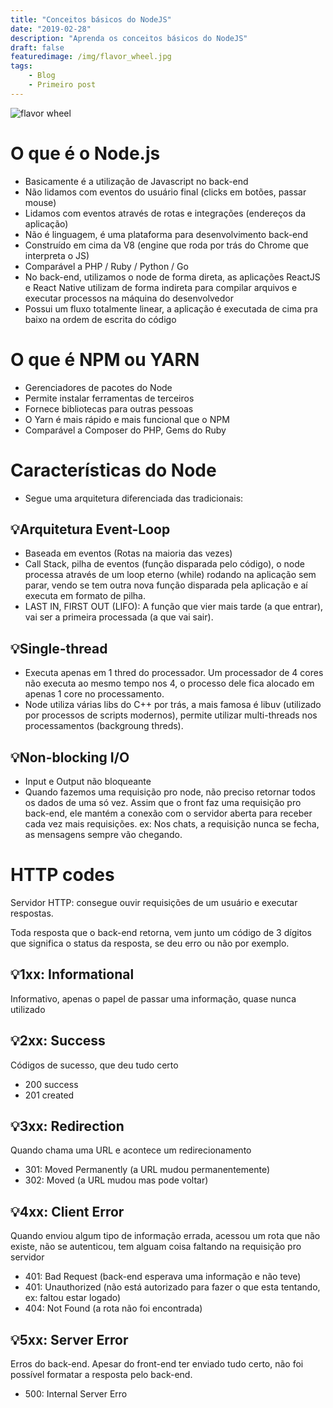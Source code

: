```yaml
---
title: "Conceitos básicos do NodeJS"
date: "2019-02-28"
description: "Aprenda os conceitos básicos do NodeJS"
draft: false
featuredimage: /img/flavor_wheel.jpg
tags:
    - Blog
    - Primeiro post
---
```


![flavor wheel](/img/flavor_wheel.jpg)

# O que é o Node.js

- Basicamente é a utilização de Javascript no back-end
- Não lidamos com eventos do usuário final (clicks em botões, passar mouse)
- Lidamos com eventos através de rotas e integrações (endereços da aplicação)
- Não é linguagem, é uma plataforma para desenvolvimento back-end
- Construído em cima da V8 (engine que roda por trás do Chrome que interpreta o JS)
- Comparável a PHP / Ruby / Python / Go
- No back-end, utilizamos o node de forma direta, as aplicações ReactJS e React Native utilizam de forma indireta para compilar arquivos e executar processos na máquina do desenvolvedor
- Possui um fluxo totalmente linear, a aplicação é executada de cima pra baixo na ordem de escrita do código

# O que é NPM ou YARN

- Gerenciadores de pacotes do Node
- Permite instalar ferramentas de terceiros
- Fornece bibliotecas para outras pessoas
- O Yarn é mais rápido e mais  funcional que o NPM
- Comparável a Composer do PHP, Gems do Ruby

# Características do Node

- Segue uma arquitetura diferenciada das tradicionais:

## 💡Arquitetura Event-Loop

- Baseada em eventos (Rotas na maioria das vezes)
- Call Stack, pilha de eventos (função disparada pelo código), o node processa através de um loop eterno (while) rodando na aplicação sem parar, vendo se tem outra nova função disparada pela aplicação e aí executa em formato de pilha.
- LAST IN, FIRST OUT (LIFO): A função que vier mais tarde (a que entrar), vai ser a primeira processada (a que vai sair).

## 💡Single-thread

- Executa apenas em 1 thred do processador. Um processador de 4 cores não executa ao mesmo tempo nos 4, o processo dele fica alocado em apenas 1 core no processamento.
- Node utiliza várias libs do C++ por trás, a mais famosa é libuv (utilizado por processos de scripts modernos), permite utilizar multi-threads nos processamentos (backgroung threds).

## 💡Non-blocking I/O

- Input e Output não bloqueante
- Quando fazemos uma requisição pro node, não preciso retornar todos os dados de uma só vez. Assim que o front faz uma requisição pro back-end, ele mantém a conexão com o servidor aberta para receber cada vez mais requisições. ex: Nos chats, a requisição nunca se fecha, as mensagens sempre vão chegando.

# HTTP codes

Servidor HTTP: consegue ouvir requisições de um usuário e executar respostas.

Toda resposta que o back-end retorna, vem junto um código de 3 dígitos que significa o status da resposta, se deu erro ou não por exemplo.

## 💡1xx: Informational

Informativo, apenas o papel de passar uma informação, quase nunca utilizado

## 💡2xx: Success

Códigos de sucesso, que deu tudo certo

- 200 success
- 201 created

## 💡3xx: Redirection

Quando chama uma URL e acontece um redirecionamento 

- 301: Moved Permanently (a URL mudou permanentemente)
- 302: Moved (a URL mudou mas pode voltar)

## 💡4xx: Client Error

Quando enviou algum tipo de informação errada, acessou um rota que não existe, não se autenticou, tem alguam coisa faltando na requisição pro servidor

- 401: Bad Request (back-end esperava uma informação e não teve)
- 401: Unauthorized (não está autorizado para fazer o que esta tentando, ex: faltou estar logado)
- 404: Not Found (a rota não foi encontrada)

## 💡5xx: Server Error

Erros do back-end. Apesar do front-end ter enviado tudo certo, não foi possível formatar a resposta pelo back-end.

- 500: Internal Server Erro